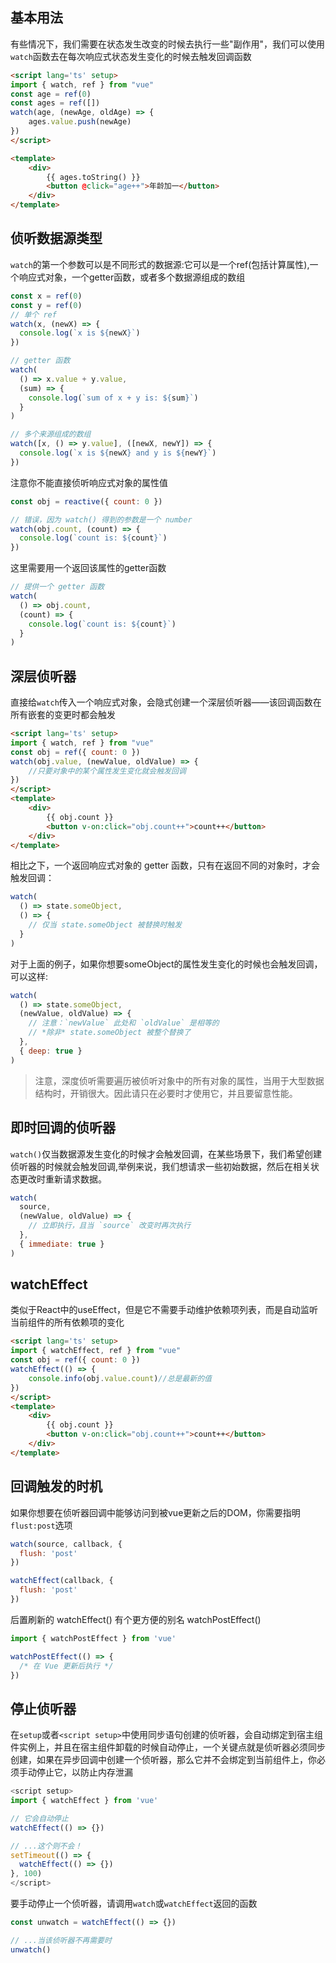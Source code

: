 ## 基本用法
有些情况下，我们需要在状态发生改变的时候去执行一些"副作用"，我们可以使用`watch`函数去在每次响应式状态发生变化的时候去触发回调函数
```html
<script lang='ts' setup>
import { watch, ref } from "vue"
const age = ref(0)
const ages = ref([])
watch(age, (newAge, oldAge) => {
	ages.value.push(newAge)
})
</script>

<template>
	<div>
		{{ ages.toString() }}
		<button @click="age++">年龄加一</button>
	</div>
</template>
```
## 侦听数据源类型
`watch`的第一个参数可以是不同形式的数据源:它可以是一个ref(包括计算属性),一个响应式对象，一个getter函数，或者多个数据源组成的数组
```javascript
const x = ref(0)
const y = ref(0)
// 单个 ref
watch(x, (newX) => {
  console.log(`x is ${newX}`)
})

// getter 函数
watch(
  () => x.value + y.value,
  (sum) => {
    console.log(`sum of x + y is: ${sum}`)
  }
)

// 多个来源组成的数组
watch([x, () => y.value], ([newX, newY]) => {
  console.log(`x is ${newX} and y is ${newY}`)
})
```
注意你不能直接侦听响应式对象的属性值
```javascript
const obj = reactive({ count: 0 })

// 错误，因为 watch() 得到的参数是一个 number
watch(obj.count, (count) => {
  console.log(`count is: ${count}`)
})
```
这里需要用一个返回该属性的getter函数
```javascript
// 提供一个 getter 函数
watch(
  () => obj.count,
  (count) => {
    console.log(`count is: ${count}`)
  }
)
```
## 深层侦听器
直接给`watch`传入一个响应式对象，会隐式创建一个深层侦听器——该回调函数在所有嵌套的变更时都会触发
```html
<script lang='ts' setup>
import { watch, ref } from "vue"
const obj = ref({ count: 0 })
watch(obj.value, (newValue, oldValue) => {
	//只要对象中的某个属性发生变化就会触发回调
})
</script>
<template>
	<div>
		{{ obj.count }}
		<button v-on:click="obj.count++">count++</button>
	</div>
</template>
```
相比之下，一个返回响应式对象的 getter 函数，只有在返回不同的对象时，才会触发回调：
```javascript
watch(
  () => state.someObject,
  () => {
    // 仅当 state.someObject 被替换时触发
  }
)
```
对于上面的例子，如果你想要someObject的属性发生变化的时候也会触发回调，可以这样:
```javascript
watch(
  () => state.someObject,
  (newValue, oldValue) => {
    // 注意：`newValue` 此处和 `oldValue` 是相等的
    // *除非* state.someObject 被整个替换了
  },
  { deep: true }
)
```
> 注意，深度侦听需要遍历被侦听对象中的所有对象的属性，当用于大型数据结构时，开销很大。因此请只在必要时才使用它，并且要留意性能。
## 即时回调的侦听器
`watch()`仅当数据源发生变化的时候才会触发回调，在某些场景下，我们希望创建侦听器的时候就会触发回调,举例来说，我们想请求一些初始数据，然后在相关状态更改时重新请求数据。
```javascript
watch(
  source,
  (newValue, oldValue) => {
    // 立即执行，且当 `source` 改变时再次执行
  },
  { immediate: true }
)
```
## watchEffect
类似于React中的useEffect，但是它不需要手动维护依赖项列表，而是自动监听当前组件的所有依赖项的变化
```html
<script lang='ts' setup>
import { watchEffect, ref } from "vue"
const obj = ref({ count: 0 })
watchEffect(() => {
	console.info(obj.value.count)//总是最新的值
})
</script>
<template>
	<div>
		{{ obj.count }}
		<button v-on:click="obj.count++">count++</button>
	</div>
</template>
```
## 回调触发的时机
如果你想要在侦听器回调中能够访问到被vue更新之后的DOM，你需要指明`flust:post`选项
```javascript
watch(source, callback, {
  flush: 'post'
})

watchEffect(callback, {
  flush: 'post'
})
```
后置刷新的 watchEffect() 有个更方便的别名 watchPostEffect()
```javascript
import { watchPostEffect } from 'vue'

watchPostEffect(() => {
  /* 在 Vue 更新后执行 */
})
```
## 停止侦听器
在`setup`或者`<script setup>`中使用同步语句创建的侦听器，会自动绑定到宿主组件实例上，并且在宿主组件卸载的时候自动停止，一个关键点就是侦听器必须同步创建，如果在异步回调中创建一个侦听器，那么它并不会绑定到当前组件上，你必须手动停止它，以防止内存泄漏
```javascript
<script setup>
import { watchEffect } from 'vue'

// 它会自动停止
watchEffect(() => {})

// ...这个则不会！
setTimeout(() => {
  watchEffect(() => {})
}, 100)
</script>
```
要手动停止一个侦听器，请调用`watch`或`watchEffect`返回的函数
```javascript
const unwatch = watchEffect(() => {})

// ...当该侦听器不再需要时
unwatch()
```
